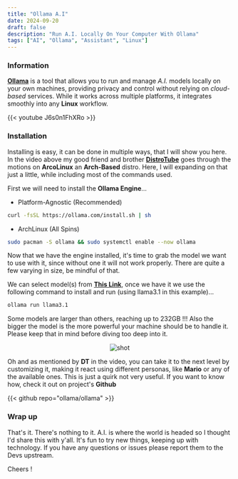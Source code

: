 ```yaml
---
title: "Ollama A.I"
date: 2024-09-20
draft: false
description: "Run A.I. Locally On Your Computer With Ollama"
tags: ["AI", "Ollama", "Assistant", "Linux"]
---
```


### Information

[**Ollama**](https://ollama.com) is a tool that allows you to run and manage *A.I.* models locally on your own machines, providing privacy and control without relying on *cloud-based* services. While it works across multiple platforms, it integrates smoothly into any **Linux** workflow.

{{< youtube J6s0n1FhXRo >}}

### Installation

Installing is easy, it can be done in multiple ways, that I will show you here. In the video above my good friend and brother [**DistroTube**](https://www.youtube.com/@DistroTube/videos) goes through the motions on **ArcoLinux** an **Arch-Based** distro. Here, I will expanding on that just a little, while including most of the commands used.

First we will need to install the **Ollama Engine**...

- Platform-Agnostic (Recommended)

```Bash
curl -fsSL https://ollama.com/install.sh | sh
```

- ArchLinux (All Spins)

```Bash
sudo pacman -S ollama && sudo systemctl enable --now ollama
```

Now that we have the engine installed, it's time to grab the model we want to use with it, since without one it will not work properly. There are quite a few varying in size, be mindful of that.

We can select model(s) from [**This Link**](https://github.com/ollama/ollama?tab=readme-ov-file#model-library), once we have it we use the following command to install and run (using llama3.1 in this example)...

```Bash
ollama run llama3.1
```

Some models are larger than others, reaching up to 232GB !!! Also the bigger the model is the more powerful your machine should be to handle it. Please keep that in mind before diving too deep into it.

<p align="center">
    <img src="https://i.imgur.com/uIJ7AO4.png" alt="shot">
</p>

Oh and as mentioned by **DT** in the video, you can take it to the next level by customizing it, making it react using different personas, like **Mario** or any of the available ones. This is just a quirk not very useful. If you want to know how, check it out on project's **Github**

{{< github repo="ollama/ollama" >}}

### Wrap up

That's it. There's nothing to it. A.I. is where the world is headed so I thought I'd share this with y'all. It's fun to try new things, keeping up with technology. If you have any questions or issues please report them to the Devs upstream.

Cheers !
